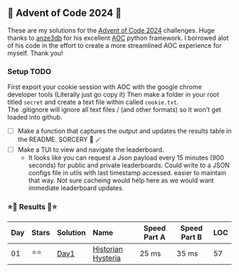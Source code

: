 ## 🎄 Advent of Code 2024 🎄

These are my solutions for the [Advent of Code 2024](https://adventofcode.com/2024) challenges. Huge thanks to [anze3db](https://github.com/anze3db) for his excellent [AOC](https://github.com/anze3db/adventofcode/tree/main) python framework. I borrowed alot of his code in the effort to create a more streamlined AOC experience for myself.  Thank you!


### Setup TODO 

First export your cookie session with AOC with the google chrome developer tools  (Literally just go copy it)
Then make a folder in your root titled `secret` and create a text file within called `cookie.txt`.  
The .gitignore will ignore all text files / (and other formats) so it won't get loaded into github. 

- [ ] Make a function that captures the output and updates the results table in the README. SORCERY :mage: :magic_wand: 
- [ ] Make a TUI to view and navigate the leaderboard.
    - It looks like you can request a Json payload every 15 minutes (900 seconds) for public and private leaderboards.  Could write to a JSON configs file in utils with last timestamp accessed. easier to maintain that way. Not sure cacheing would help here as we would want immediate leaderboard updates.  


### ⭐🎄 Results 🎄⭐

| Day | Stars | Solution | Name | Speed Part A | Speed Part B | LOC |
| :--- | :----- | :---- | :---------------------------------------------------------------- | ----- | ----- | --- |
| 01  | ⭐⭐ | [Day1](https://github.com/Landcruiser87/AoC2024/blob/main/scripts/day1/day1.py) |[Historian Hysteria](https://adventofcode.com/2024/day/1) | 25 ms | 35 ms | 57 |

